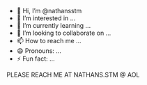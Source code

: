 - 👋 Hi, I’m @nathansstm
- 👀 I’m interested in ...
- 🌱 I’m currently learning ...
- 💞️ I’m looking to collaborate on ...
- 📫 How to reach me ...
- 😄 Pronouns: ...
- ⚡ Fun fact: ...

<!---
nathansstm/nathansstm is a ✨ special ✨ repository because its `README.md` (this file) appears on your GitHub profile.
You can click the Preview link to take a look at your changes.
--->

PLEASE REACH ME AT NATHANS.STM @ AOL
